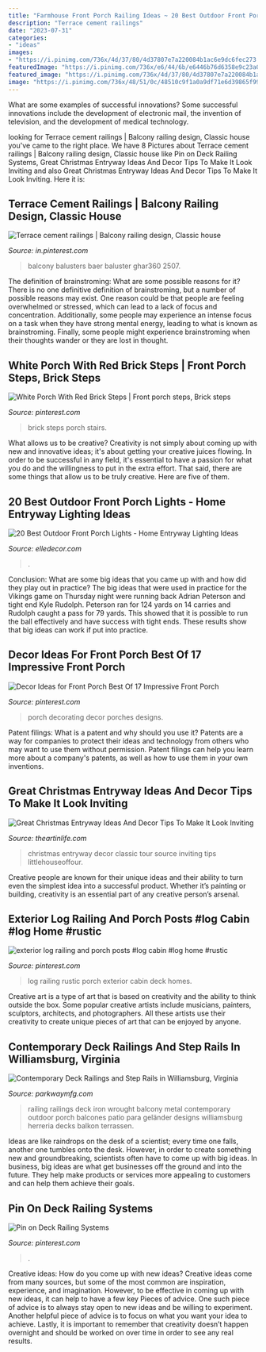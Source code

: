 ```yaml
---
title: "Farmhouse Front Porch Railing Ideas ~ 20 Best Outdoor Front Porch Lights"
description: "Terrace cement railings"
date: "2023-07-31"
categories:
- "ideas"
images:
- "https://i.pinimg.com/736x/4d/37/80/4d37807e7a220084b1ac6e9dc6fec273.jpg"
featuredImage: "https://i.pinimg.com/736x/e6/44/6b/e6446b76d6358e9c23a0b2baa888f5c8.jpg"
featured_image: "https://i.pinimg.com/736x/4d/37/80/4d37807e7a220084b1ac6e9dc6fec273.jpg"
image: "https://i.pinimg.com/736x/48/51/0c/48510c9f1a0a9df71e6d39865f99de2d--balcony-design-balcony-ideas.jpg"
---
```



What are some examples of successful innovations?
Some successful innovations include the development of electronic mail, the invention of television, and the development of medical technology.

	

		
looking for Terrace cement railings | Balcony railing design, Classic house you've came to the right place. We have 8 Pictures about Terrace cement railings | Balcony railing design, Classic house like Pin on Deck Railing Systems, Great Christmas Entryway Ideas And Decor Tips To Make It Look Inviting and also Great Christmas Entryway Ideas And Decor Tips To Make It Look Inviting. Here it is:
		
    
## Terrace Cement Railings | Balcony Railing Design, Classic House

<img loading=lazy src="https://i.pinimg.com/736x/48/51/0c/48510c9f1a0a9df71e6d39865f99de2d--balcony-design-balcony-ideas.jpg" onerror="this.onerror=null;this.src='https://tse2.mm.bing.net/th?id=OIP.r3CWQlebiMVupPFTQl_wuwHaFB&amp;pid=15.1';" alt="Terrace cement railings | Balcony railing design, Classic house">

_Source: in.pinterest.com_

>balcony balusters baer baluster ghar360 2507. 

	

The definition of brainstroming: What are some possible reasons for it?
There is no one definitive definition of brainstroming, but a number of possible reasons may exist. One reason could be that people are feeling overwhelmed or stressed, which can lead to a lack of focus and concentration. Additionally, some people may experience an intense focus on a task when they have strong mental energy, leading to what is known as brainstroming. Finally, some people might experience brainstroming when their thoughts wander or they are lost in thought.

    
## White Porch With Red Brick Steps | Front Porch Steps, Brick Steps

<img loading=lazy src="https://i.pinimg.com/736x/44/f9/67/44f9679afd483d43defdba79ca8b5f29--brick-porch-porch-stairs.jpg" onerror="this.onerror=null;this.src='https://tse3.mm.bing.net/th?id=OIP.HwdynM1s7aHatBMJTwEKlwHaJ3&amp;pid=15.1';" alt="White Porch With Red Brick Steps | Front porch steps, Brick steps">

_Source: pinterest.com_

>brick steps porch stairs. 

	

What allows us to be creative?
Creativity is not simply about coming up with new and innovative ideas; it's about getting your creative juices flowing. In order to be successful in any field, it's essential to have a passion for what you do and the willingness to put in the extra effort. That said, there are some things that allow us to be truly creative. Here are five of them.

    
## 20 Best Outdoor Front Porch Lights - Home Entryway Lighting Ideas

<img loading=lazy src="https://hips.hearstapps.com/hmg-prod.s3.amazonaws.com/images/porch-lights-6-1500583340.jpg?crop=1xw:1xh;center,top&amp;resize=768:*" onerror="this.onerror=null;this.src='https://tse3.mm.bing.net/th?id=OIP.6-MTKS2NDsklNz7Bo98uUwHaKR&amp;pid=15.1';" alt="20 Best Outdoor Front Porch Lights - Home Entryway Lighting Ideas">

_Source: elledecor.com_

>. 

	

Conclusion: What are some big ideas that you came up with and how did they play out in practice?
The big ideas that were used in practice for the Vikings game on Thursday night were running back Adrian Peterson and tight end Kyle Rudolph. Peterson ran for 124 yards on 14 carries and Rudolph caught a pass for 79 yards. This showed that it is possible to run the ball effectively and have success with tight ends. These results show that big ideas can work if put into practice.

    
## Decor Ideas For Front Porch Best Of 17 Impressive Front Porch

<img loading=lazy src="https://i.pinimg.com/736x/4d/37/80/4d37807e7a220084b1ac6e9dc6fec273.jpg" onerror="this.onerror=null;this.src='https://tse1.mm.bing.net/th?id=OIP.3T26yhQ1B7PknRhsBxK5uQHaLH&amp;pid=15.1';" alt="Decor Ideas for Front Porch Best Of 17 Impressive Front Porch">

_Source: pinterest.com_

>porch decorating decor porches designs. 

	

Patent filings: What is a patent and why should you use it?
Patents are a way for companies to protect their ideas and technology from others who may want to use them without permission. Patent filings can help you learn more about a company's patents, as well as how to use them in your own inventions.

    
## Great Christmas Entryway Ideas And Decor Tips To Make It Look Inviting

<img loading=lazy src="http://theartinlife.com/wp-content/uploads/2017/11/Christmas-Entryway-10-The-ART-In-LIFE.jpg" onerror="this.onerror=null;this.src='https://tse4.mm.bing.net/th?id=OIP.fj8tzGz_bWWy6u0bZ2CqcQHaLd&amp;pid=15.1';" alt="Great Christmas Entryway Ideas And Decor Tips To Make It Look Inviting">

_Source: theartinlife.com_

>christmas entryway decor classic tour source inviting tips littlehouseoffour. 

	

Creative people are known for their unique ideas and their ability to turn even the simplest idea into a successful product. Whether it’s painting or building, creativity is an essential part of any creative person’s arsenal.

    
## Exterior Log Railing And Porch Posts #log Cabin #log Home #rustic

<img loading=lazy src="https://i.pinimg.com/736x/de/58/27/de5827fb5441394fdb9aa746b71805bb--porch-posts-log-homes.jpg" onerror="this.onerror=null;this.src='https://tse3.mm.bing.net/th?id=OIP.PYhMSgaKEMt_H0MGnnhnCgEgDY&amp;pid=15.1';" alt="exterior log railing and porch posts #log cabin #log home #rustic">

_Source: pinterest.com_

>log railing rustic porch exterior cabin deck homes. 

	

Creative art is a type of art that is based on creativity and the ability to think outside the box. Some popular creative artists include musicians, painters, sculptors, architects, and photographers. All these artists use their creativity to create unique pieces of art that can be enjoyed by anyone.

    
## Contemporary Deck Railings And Step Rails In Williamsburg, Virginia

<img loading=lazy src="http://www.parkwaymfg.com/images/Williamsburg.jpg" onerror="this.onerror=null;this.src='https://tse4.mm.bing.net/th?id=OIP.3Vg-BkKwMTQGlaQ7r6wTSQHaJ4&amp;pid=15.1';" alt="Contemporary Deck Railings and Step Rails in Williamsburg, Virginia">

_Source: parkwaymfg.com_

>railing railings deck iron wrought balcony metal contemporary outdoor porch balcones patio para geländer designs williamsburg herreria decks balkon terrassen. 

	

Ideas are like raindrops on the desk of a scientist; every time one falls, another one tumbles onto the desk. However, in order to create something new and groundbreaking, scientists often have to come up with big ideas. In business, big ideas are what get businesses off the ground and into the future. They help make products or services more appealing to customers and can help them achieve their goals.

    
## Pin On Deck Railing Systems

<img loading=lazy src="https://i.pinimg.com/736x/e6/44/6b/e6446b76d6358e9c23a0b2baa888f5c8.jpg" onerror="this.onerror=null;this.src='https://tse2.mm.bing.net/th?id=OIP.wDePzY0WlElJ6HASJ5O4JQHaJ4&amp;pid=15.1';" alt="Pin on Deck Railing Systems">

_Source: pinterest.com_

>. 

	

Creative ideas: How do you come up with new ideas?
Creative ideas come from many sources, but some of the most common are inspiration, experience, and imagination. However, to be effective in coming up with new ideas, it can help to have a few key Pieces of advice. One such piece of advice is to always stay open to new ideas and be willing to experiment. Another helpful piece of advice is to focus on what you want your idea to achieve. Lastly, it is important to remember that creativity doesn’t happen overnight and should be worked on over time in order to see any real results.

